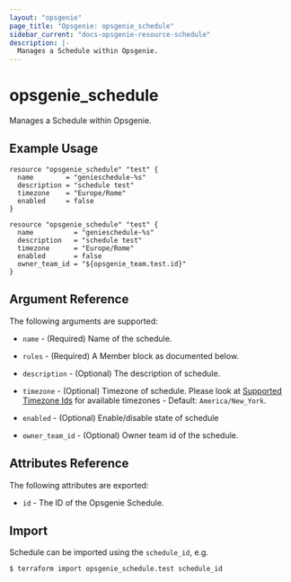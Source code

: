 ```yaml
---
layout: "opsgenie"
page_title: "Opsgenie: opsgenie_schedule"
sidebar_current: "docs-opsgenie-resource-schedule"
description: |-
  Manages a Schedule within Opsgenie.
---
```


# opsgenie_schedule

Manages a Schedule within Opsgenie.

## Example Usage
```hcl
resource "opsgenie_schedule" "test" {
  name        = "genieschedule-%s"
  description = "schedule test"
  timezone    = "Europe/Rome"
  enabled     = false
}

resource "opsgenie_schedule" "test" {
  name          = "genieschedule-%s"
  description   = "schedule test"
  timezone      = "Europe/Rome"
  enabled       = false
  owner_team_id = "${opsgenie_team.test.id}"
}
```

## Argument Reference

The following arguments are supported:

* `name` - (Required) Name of the schedule.

* `rules` - (Required) A Member block as documented below.

* `description` - (Optional) The description of schedule.

* `timezone` -  (Optional) Timezone of schedule. Please look at [Supported Timezone Ids](https://docs.opsgenie.com/docs/supported-timezone-ids) for available timezones - Default: `America/New_York`.

* `enabled` - (Optional) Enable/disable state of schedule

* `owner_team_id` - (Optional) Owner team id of the schedule.

## Attributes Reference

The following attributes are exported:

* `id` - The ID of the Opsgenie Schedule.

## Import

Schedule can be imported using the `schedule_id`, e.g.

`$ terraform import opsgenie_schedule.test schedule_id`
